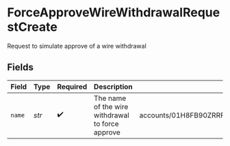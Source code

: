 # ForceApproveWireWithdrawalRequestCreate

Request to simulate approve of a wire withdrawal


## Fields

| Field                                                              | Type                                                               | Required                                                           | Description                                                        | Example                                                            |
| ------------------------------------------------------------------ | ------------------------------------------------------------------ | ------------------------------------------------------------------ | ------------------------------------------------------------------ | ------------------------------------------------------------------ |
| `name`                                                             | *str*                                                              | :heavy_check_mark:                                                 | The name of the wire withdrawal to force approve                   | accounts/01H8FB90ZRRFWXB4XC2JPJ1D4Y/wireWithdrawals/20230817000319 |